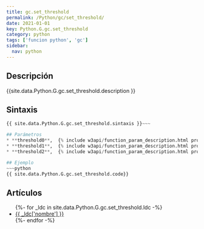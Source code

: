 ```yaml
---
title: gc.set_threshold
permalink: /Python/gc/set_threshold/
date: 2021-01-01
key: Python.G.gc.set_threshold
category: python
tags: ['funcion python', 'gc']
sidebar: 
  nav: python
---
```


## Descripción
{{site.data.Python.G.gc.set_threshold.description }}

## Sintaxis
~~~python
{{ site.data.Python.G.gc.set_threshold.sintaxis }}~~~

## Parámetros
* **threshold0**,  {% include w3api/function_param_description.html propiedad=site.data.Python.G.gc.set_threshold valor="threshold0" %}
* **threshold1**,  {% include w3api/function_param_description.html propiedad=site.data.Python.G.gc.set_threshold valor="threshold1" %}
* **threshold2**,  {% include w3api/function_param_description.html propiedad=site.data.Python.G.gc.set_threshold valor="threshold2" %}

## Ejemplo
~~~python
{{ site.data.Python.G.gc.set_threshold.code}}
~~~

## Artículos
<ul>
{%- for _ldc in site.data.Python.G.gc.set_threshold.ldc -%}
   <li>
       <a href="{{_ldc['url'] }}">{{ _ldc['nombre'] }}</a>
   </li>
{%- endfor -%}
</ul>
